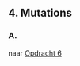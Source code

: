 ## 4. Mutations

### A. 

naar [Opdracht 6](https://git.quintor.nl/staq/graphql-staq-2022/-/blob/opdrachten/6/readme.md)
